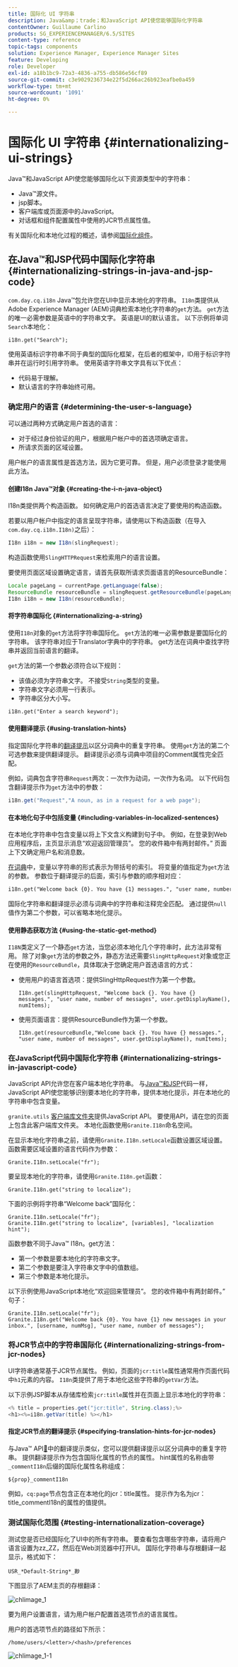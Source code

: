 ```yaml
---
title: 国际化 UI 字符串
description: Java&amp；trade；和JavaScript API使您能够国际化字符串
contentOwner: Guillaume Carlino
products: SG_EXPERIENCEMANAGER/6.5/SITES
content-type: reference
topic-tags: components
solution: Experience Manager, Experience Manager Sites
feature: Developing
role: Developer
exl-id: a18b1bc9-72a3-4836-a755-db586e56cf89
source-git-commit: c3e9029236734e22f5d266ac26b923eafbe0a459
workflow-type: tm+mt
source-wordcount: '1091'
ht-degree: 0%

---
```


# 国际化 UI 字符串 {#internationalizing-ui-strings}

Java™和JavaScript API使您能够国际化以下资源类型中的字符串：

* Java™源文件。
* jsp脚本。
* 客户端库或页面源中的JavaScript。
* 对话框和组件配置属性中使用的JCR节点属性值。

有关国际化和本地化过程的概述，请参阅[国际化组件](/help/sites-developing/i18n.md)。

## 在Java™和JSP代码中国际化字符串 {#internationalizing-strings-in-java-and-jsp-code}

`com.day.cq.i18n` Java™包允许您在UI中显示本地化的字符串。 `I18n`类提供从Adobe Experience Manager (AEM)词典检索本地化字符串的`get`方法。 `get`方法的唯一必需参数是英语中的字符串文字。 英语是UI的默认语言。 以下示例将单词`Search`本地化：

`i18n.get("Search");`

使用英语标识字符串不同于典型的国际化框架，在后者的框架中，ID用于标识字符串并在运行时引用字符串。 使用英语字符串文字具有以下优点：

* 代码易于理解。
* 默认语言的字符串始终可用。

### 确定用户的语言 {#determining-the-user-s-language}

可以通过两种方式确定用户首选的语言：

* 对于经过身份验证的用户，根据用户帐户中的首选项确定语言。
* 所请求页面的区域设置。

用户帐户的语言属性是首选方法，因为它更可靠。 但是，用户必须登录才能使用此方法。

#### 创建I18n Java™对象 {#creating-the-i-n-java-object}

I18n类提供两个构造函数。 如何确定用户的首选语言决定了要使用的构造函数。

若要以用户帐户中指定的语言呈现字符串，请使用以下构造函数（在导入`com.day.cq.i18n.I18n)`之后）：

```java
I18n i18n = new I18n(slingRequest);
```

构造函数使用`SlingHTTPRequest`来检索用户的语言设置。

要使用页面区域设置确定语言，请首先获取所请求页面语言的ResourceBundle：

```java
Locale pageLang = currentPage.getLanguage(false);
ResourceBundle resourceBundle = slingRequest.getResourceBundle(pageLang);
I18n i18n = new I18n(resourceBundle);
```

#### 将字符串国际化 {#internationalizing-a-string}

使用`I18n`对象的`get`方法将字符串国际化。 `get`方法的唯一必需参数是要国际化的字符串。 该字符串对应于Translator字典中的字符串。 get方法在词典中查找字符串并返回当前语言的翻译。

`get`方法的第一个参数必须符合以下规则：

* 该值必须为字符串文字。 不接受`String`类型的变量。
* 字符串文字必须用一行表示。
* 字符串区分大小写。

```xml
i18n.get("Enter a search keyword");
```

#### 使用翻译提示 {#using-translation-hints}

指定国际化字符串的[翻译提示](/help/sites-developing/i18n-translator.md#adding-changing-and-removing-strings)以区分词典中的重复字符串。 使用`get`方法的第二个可选参数来提供翻译提示。 翻译提示必须与词典中项目的Comment属性完全匹配。

例如，词典包含字符串`Request`两次：一次作为动词，一次作为名词。 以下代码包含翻译提示作为`get`方法中的参数：

```java
i18n.get("Request","A noun, as in a request for a web page");
```

#### 在本地化句子中包括变量 {#including-variables-in-localized-sentences}

在本地化字符串中包含变量以将上下文含义构建到句子中。 例如，在登录到Web应用程序后，主页显示消息“欢迎返回管理员”。 您的收件箱中有两封邮件。” 页面上下文确定用户名和消息数。

[在词典](/help/sites-developing/i18n-translator.md#adding-changing-and-removing-strings)中，变量以字符串的形式表示为带括号的索引。 将变量的值指定为`get`方法的参数。 参数位于翻译提示的后面，索引与参数的顺序相对应：

```xml
i18n.get("Welcome back {0}. You have {1} messages.", "user name, number of messages", user.getDisplayName(), numItems);
```

国际化字符串和翻译提示必须与词典中的字符串和注释完全匹配。 通过提供`null`值作为第二个参数，可以省略本地化提示。

#### 使用静态获取方法 {#using-the-static-get-method}

`I18N`类定义了一个静态`get`方法，当您必须本地化几个字符串时，此方法非常有用。 除了对象`get`方法的参数之外，静态方法还需要`SlingHttpRequest`对象或您正在使用的`ResourceBundle`，具体取决于您确定用户首选语言的方式：

* 使用用户的语言首选项：提供SlingHttpRequest作为第一个参数。

  `I18n.get(slingHttpRequest, "Welcome back {}. You have {} messages.", "user name, number of messages", user.getDisplayName(), numItems);`
* 使用页面语言：提供ResourceBundle作为第一个参数。

  `I18n.get(resourceBundle,"Welcome back {}. You have {} messages.", "user name, number of messages", user.getDisplayName(), numItems);`

### 在JavaScript代码中国际化字符串 {#internationalizing-strings-in-javascript-code}

JavaScript API允许您在客户端本地化字符串。 与[Java™和JSP](#internationalizing-strings-in-java-and-jsp-code)代码一样，JavaScript API使您能够识别要本地化的字符串，提供本地化提示，并在本地化的字符串中包含变量。

`granite.utils` [客户端库文件夹](/help/sites-developing/clientlibs.md)提供JavaScript API。 要使用API，请在您的页面上包含此客户端库文件夹。 本地化函数使用`Granite.I18n`命名空间。

在显示本地化字符串之前，请使用`Granite.I18n.setLocale`函数设置区域设置。 函数需要区域设置的语言代码作为参数：

```
Granite.I18n.setLocale("fr");
```

要呈现本地化的字符串，请使用`Granite.I18n.get`函数：

```
Granite.I18n.get("string to localize");
```

下面的示例将字符串“Welcome back”国际化：

```
Granite.I18n.setLocale("fr");
Granite.I18n.get("string to localize", [variables], "localization hint");
```

函数参数不同于Java™ I18n。get方法：

* 第一个参数是要本地化的字符串文字。
* 第二个参数是要注入字符串文字中的值数组。
* 第三个参数是本地化提示。

以下示例使用JavaScript本地化“欢迎回来管理员”。 您的收件箱中有两封邮件。” 句子：

```
Granite.I18n.setLocale("fr");
Granite.I18n.get("Welcome back {0}. You have {1} new messages in your inbox.", [username, numMsg], "user name, number of messages");
```

### 将JCR节点中的字符串国际化 {#internationalizing-strings-from-jcr-nodes}

UI字符串通常基于JCR节点属性。 例如，页面的`jcr:title`属性通常用作页面代码中`h1`元素的内容。 `I18n`类提供了用于本地化这些字符串的`getVar`方法。

以下示例JSP脚本从存储库检索`jcr:title`属性并在页面上显示本地化的字符串：

```java
<% title = properties.get("jcr:title", String.class);%>
<h1><%=i18n.getVar(title) %></h1>
```

#### 指定JCR节点的翻译提示 {#specifying-translation-hints-for-jcr-nodes}

与Java™ API[&#128279;](#using-translation-hints)中的翻译提示类似，您可以提供翻译提示以区分词典中的重复字符串。 提供翻译提示作为包含国际化属性的节点的属性。 hint属性的名称由带`_commentI18n`后缀的国际化属性名称组成：

`${prop}_commentI18n`

例如，`cq:page`节点包含正在本地化的jcr：title属性。 提示作为名为jcr：title_commentI18n的属性的值提供。

### 测试国际化范围 {#testing-internationalization-coverage}

测试您是否已经国际化了UI中的所有字符串。 要查看包含哪些字符串，请将用户语言设置为zz_ZZ，然后在Web浏览器中打开UI。 国际化字符串与存根翻译一起显示，格式如下：

`USR_*Default-String*_尠`

下图显示了AEM主页的存根翻译：

![chlimage_1](assets/chlimage_1a.jpeg)

要为用户设置语言，请为用户帐户配置首选项节点的语言属性。

用户的首选项节点的路径如下所示：

`/home/users/<letter>/<hash>/preferences`

![chlimage_1-1](assets/chlimage_1-1a.jpeg)
